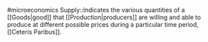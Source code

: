 #microeconomics 
Supply::Indicates the various quantities of a [[Goods|good]] that [[Production|producers]] are willing and able to produce at different possible prices during a particular time period, [[Ceteris Paribus]].

